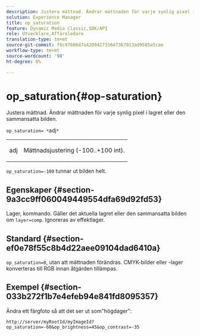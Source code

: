 ```yaml
---
description: Justera mättnad. Ändrar mättnaden för varje synlig pixel i lagret eller den sammansatta bilden.
solution: Experience Manager
title: op_saturation
feature: Dynamic Media Classic,SDK/API
role: Utvecklare,Affärsledare
translation-type: tm+mt
source-git-commit: f6c97606d7a4209427316d7367013ad9585a5cae
workflow-type: tm+mt
source-wordcount: '98'
ht-degree: 0%

---
```



# op_saturation{#op-saturation}

Justera mättnad. Ändrar mättnaden för varje synlig pixel i lagret eller den sammansatta bilden.

`op_saturation= *`adj`*`

<table id="simpletable_5F118A28FE674B06A16F6F19C56B4594"> 
 <tr class="strow"> 
  <td class="stentry"> <p><span class="varname"> adj</span> </p> </td> 
  <td class="stentry"> <p>Mättnadsjustering (-100..+100 int). </p></td> 
 </tr> 
</table>

`op_saturation=-100` tunnar ut bilden helt.

## Egenskaper {#section-9a3cc9ff060049449554dfa69d92fd53}

Lager, kommando. Gäller det aktuella lagret eller den sammansatta bilden om `layer=comp`. Ignoreras av effektlager.

## Standard {#section-ef0e78f55c8b4d22aee09104dad6410a}

`op_saturation=0`, utan att mättnaden förändras. CMYK-bilder eller -lager konverteras till RGB innan åtgärden tillämpas.

## Exempel {#section-033b272f1b7e4efeb94e841fd8095357}

Ändra ett färgfoto så att det ser ut som&quot;högdager&quot;:

`http://server/myRootId/myImageId?op_saturation=-60&op_brightness=45&op_contrast=-35`
